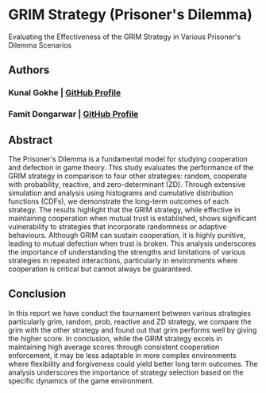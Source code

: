 # GRIM Strategy (Prisoner's Dilemma)
Evaluating the Effectiveness of the GRIM Strategy in Various Prisoner's Dilemma Scenarios

## Authors
### Kunal Gokhe | [GitHub Profile](https://github.com/kunalgokhe/GRIM-Strategy-Prisoners-Dilemma-)
### Famit Dongarwar | [GitHub Profile](https://github.com/Famitdon/Grim-Strategy-Prisoner-s-Dilemma-)


## Abstract
The Prisoner's Dilemma is a fundamental model for 
studying cooperation and defection in game theory. 
This study evaluates the performance of the GRIM 
strategy in comparison to four other strategies: 
random, cooperate with probability, reactive, and 
zero-determinant 
(ZD). Through extensive 
simulation and analysis using histograms and 
cumulative distribution functions (CDFs), we 
demonstrate the long-term outcomes of each 
strategy. The results highlight that the GRIM 
strategy, while effective in maintaining cooperation 
when mutual trust is established, shows significant 
vulnerability to strategies that incorporate 
randomness or adaptive behaviours. Although 
GRIM can sustain cooperation, it is highly 
punitive, leading to mutual defection when trust is 
broken. This analysis underscores the importance 
of understanding the strengths and limitations of 
various strategies in repeated interactions, 
particularly in environments where cooperation is 
critical but cannot always be guaranteed.

## Conclusion
In this report we have conduct the tournament 
between various strategies particularly grim, 
random, prob, reactive and ZD strategy, we 
compare the grim with the other strategy and found 
out that grim performs well by giving the higher 
score. In conclusion, while the GRIM strategy 
excels in maintaining high average scores through 
consistent cooperation enforcement, it may be less 
adaptable in more complex environments where 
flexibility and forgiveness could yield better long
term outcomes. The analysis underscores the 
importance of strategy selection based on the 
specific dynamics of the game environment. 